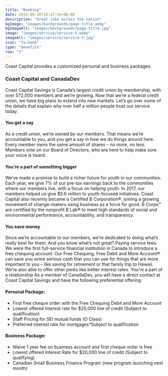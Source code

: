 ```yaml
---
title: "Banking"
date: 2019-09-20T10:47:55+06:00
description: "Great jobs across the nation"
bgImage: "images/backgrounds/page-title.webp"
bgImageAlt: "images/backgrounds/page-title.jpg"
image: "images/service/service-5.webp"
imageAlt: "images/service/service-5.jpg"
icon: "fa-bank"
type: "benefits"
row: "2"
---
```


Coast Capital provides a customized personal and business packages.

### Coast Capital and CanadaDev
Coast Capital Savings is Canada’s largest credit union by membership, with over 572,000 members and we’re growing. Now that we’re a federal credit union, we have big plans to extend into new markets. Let’s go over some of the details that explain why over half a million people trust our service today.

#### You get a say
As a credit union, we’re owned by our members. That means we’re accountable to you, and you get a say in how we do things around here. Every member owns the same amount of shares – no more, no less. Members vote on our Board of Directors, who are here to help make sure your voice is heard. 

#### You’re a part of something bigger
We’ve made a promise to build a richer future for youth in our communities. Each year, we give 7% of our pre-tax earnings back to the communities where our members live, with a focus on helping youth. In 2017, our members helped us give $5.6 million to youth-focused initiatives. Coast Capital also recently became a Certified B Corporation®, joining a growing movement of change-makers using business as a force for good. B Corps™ are certified by the nonprofit B Lab® to meet high standards of social and environmental performance, accountability, and transparency.

#### You save money
Since we’re accountable to our members, we’re dedicated to doing what’s really best for them. And you know what’s not great? Paying service fees. We were the first full-service financial institution in Canada to introduce a free chequing account. Our Free Chequing, Free Debit and More Account® can save you some serious cash that you can use for things that are more important to you – like saving for retirement or that family trip to Hawaii. We’re also able to offer other perks like better interest rates.
You’re a part of a relationship
As a member of CanadaDev, you will have a direct contact at Coast Capital Savings and have the following preferential offering:

#### Personal Package:
* First free cheque order with the Free Chequing Debit and More Account
* Lowest offered Interest rate for $20,000 line of credit (Subject to qualification)
* Staff Pricing for SEI mutual funds (O Class)
* Preferred interest rate for mortgages*Subject to qualification

#### Business Package:
* Waive 1 year fee on business account and first cheque order is free
* Lowest offered Interest Rate for $20,000 line of credit (Subject to qualifying)
* Canadian Small Business Finance Program (new program launching next month)

